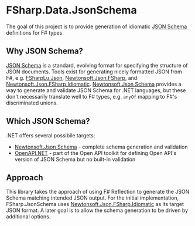 # FSharp.Data.JsonSchema

The goal of this project is to provide generation of idiomatic [JSON Schema](https://json-schema.org/) definitions for F# types.

## Why JSON Schema?

[JSON Schema](https://json-schema.org/) is a standard, evolving format for specifying the structure of JSON documents.
Tools exist for generating nicely formatted JSON from F#, e.g. [FSharpLu.Json](https://github.com/Microsoft/fsharplu), [Newtonsoft.Json.FSharp](https://github.com/haf/Newtonsoft.Json.FSharp), and [Newtonsoft.Json.FSharp.Idiomatic](https://github.com/baronfel/Newtonsoft.Json.FSharp.Idiomatic).
[Newtonsoft.Json Schema](https://www.newtonsoft.com/jsonschema) provides a way to generate and validate JSON Schema for .NET languages, but these don't necessarily translate well to F# types, e.g. `anyOf` mapping to F#'s discriminated unions.

## Which JSON Schema?

.NET offers several possibile targets:

- [Newtonsoft.Json Schema](https://www.newtonsoft.com/jsonschema) - complete schema generation and validation
- [OpenAPI.NET](https://github.com/Microsoft/OpenAPI.NET) - part of the Open API toolkit for defining Open API's version of JSON Schema but no built-in validation

## Approach

This library takes the approach of using F# Reflection to generate the JSON Schema matching intended JSON output.
For the initial implementation, FSharp.JsonSchema uses [Newtonsoft.Json.FSharp.Idiomatic](https://github.com/baronfel/Newtonsoft.Json.FSharp.Idiomatic) as its target JSON format.
A later goal is to allow the schema generation to be driven by additional options.
